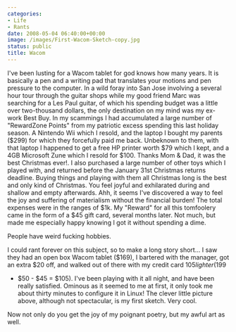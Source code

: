 ```yaml
---
categories:
- Life
- Rants
date: 2008-05-04 06:40:00+00:00
image: /images/First-Wacom-Sketch-copy.jpg
status: public
title: Wacom
---
```





I've been lusting for a Wacom tablet for god knows how many years. It is
basically a pen and a writing pad that translates your motions and pen
pressure to the computer. In a wild foray into San Jose involving a several
hour tour through the guitar shops while my good friend Marc was searching for
a Les Paul guitar, of which his spending budget was a little over two-thousand
dollars, the only destination on my mind was my ex-work Best Buy. In my
scammings I had accumulated a large number of "RewardZone Points" from my
patriotic excess spending this last holiday season. A Nintendo Wii which I
resold, and the laptop I bought my parents ($299) for which they forcefully
paid me back. Unbeknown to them, with that laptop I happened to get a free HP
printer worth $79 which I kept, and a 4GB Microsoft Zune which I resold for
$100. Thanks Mom & Dad, it was the best Christmas ever!. I also purchased a
large number of other toys which I played with, and returned before the
January 31st Christmas returns deadline. Buying things and playing with them
all Christmas long is the best and only kind of Christmas. You feel joyful and
exhilarated during and shallow and empty afterwards. Ahh, it seems I've
discovered a way to feel the joy and suffering of materialism without the
financial burden! The total expenses were in the ranges of $1k. My "Reward"
for all this tomfoolery came in the form of a $45 gift card, several months
later. Not much, but made me especially happy knowing I got it without
spending a dime.

People have weird fucking hobbies.

I could rant forever on this subject, so to make a long story short... I saw
they had an open box Wacom tablet ($169), I bartered with the manager, got an
extra $20 off, and walked out of there with my credit card $105 lighter ($199
- $50 - $45 = $105). I've been playing with it all night, and have been really
satisfied. Ominous as it seemed to me at first, it only took me about thirty
minutes to configure it in Linux! The clever little picture above, although
not spectacular, is my first sketch. Very cool.

Now not only do you get the joy of my poignant poetry, but my awful art as
well.

